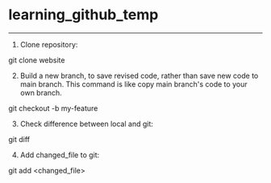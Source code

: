 # learning_github_temp

-----

1. Clone repository:

git clone website

2. Build a new branch, to save revised code, rather than save new code to main branch.
This command is like copy main branch's code to your own branch.

git checkout -b my-feature

3. Check difference between local and git:

git diff

4. Add changed_file to git:

git add <changed_file>